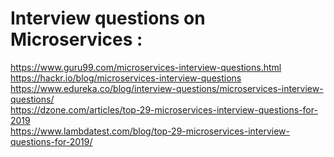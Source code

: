 # Interview questions on Microservices :
https://www.guru99.com/microservices-interview-questions.html <br />
https://hackr.io/blog/microservices-interview-questions <br />
https://www.edureka.co/blog/interview-questions/microservices-interview-questions/ <br />
https://dzone.com/articles/top-29-microservices-interview-questions-for-2019 <br />
https://www.lambdatest.com/blog/top-29-microservices-interview-questions-for-2019/ <br/>
